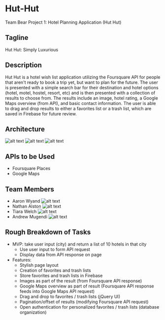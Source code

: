 # Hut-Hut
Team Bear Project 1: Hotel Planning Application (Hut Hut)

## Tagline
Hut Hut: Simply Luxurious

## Description
Hut Hut is a hotel wish list application utilizing the Foursquare API for people that aren't ready to book a trip yet, but want to plan for the future.  The user is presented with a simple search bar for their destination and hotel options (hotel, motel, hostel, resort, etc) and is then presented with a collection of results to choose from.  The results include an image, hotel rating, a Google Maps overview (from API), and basic contact information.  The user is able to drag and drop results to either a favorites list or a trash list, which are saved in Firebase for future review.

## Architecture

![alt text](https://github.com/awyand/Hut-Hut/blob/master/images/Layer%201.png)
![alt text](https://github.com/awyand/Hut-Hut/blob/master/images/Layer%202.png)
![alt text](https://github.com/awyand/Hut-Hut/blob/master/images/Layer%203.png)

## APIs to be Used
 - Foursquare Places
 - Google Maps

## Team Members
  - Aaron Wyand
    ![alt text](https://github.com/awyand/Hut-Hut/blob/master/images/aaron.png)
  - Nathan Alston
    ![alt text](https://github.com/awyand/Hut-Hut/blob/master/images/nathan.png)
  - Tiara Welch
    ![alt text](https://github.com/awyand/Hut-Hut/blob/master/images/tiara.png)
  - Andrew Mugendi
    ![alt text](https://github.com/awyand/Hut-Hut/blob/master/images/andrew.png)

## Rough Breakdown of Tasks
 - MVP: take user input (city) and return a list of 10 hotels in that city
    - Use user input to form API request
    - Display data from API response on page
 - Features:
    - Stylish page layout
    - Creation of favorites and trash lists
    - Store favorites and trash lists in Firebase
    - Images as part of the result (from Foursquare API response)
    - Google Maps overview as part of result (Foursquare API response feeds into Google Maps API request)
    - Drag and drop to favorites / trash lists (jQuery UI)
    - Pagination/offset of results (modifying Foursquare API request)
    - Open authentication for personalized favorites / trash lists (database organization)
